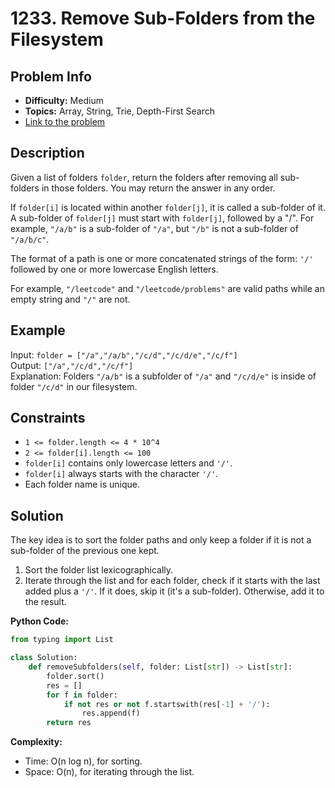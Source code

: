 # 1233. Remove Sub-Folders from the Filesystem

## Problem Info

- **Difficulty:** Medium
- **Topics:** Array, String, Trie, Depth-First Search
- [Link to the problem](https://leetcode.com/problems/remove-sub-folders-from-the-filesystem/)

## Description

Given a list of folders `folder`, return the folders after removing all sub-folders in those folders. You may return the answer in any order.

If `folder[i]` is located within another `folder[j]`, it is called a sub-folder of it. A sub-folder of `folder[j]` must start with `folder[j]`, followed by a "/". For example, `"/a/b"` is a sub-folder of `"/a"`, but `"/b"` is not a sub-folder of `"/a/b/c"`.

The format of a path is one or more concatenated strings of the form: `'/'` followed by one or more lowercase English letters.

For example, `"/leetcode"` and `"/leetcode/problems"` are valid paths while an empty string and `"/"` are not.

## Example

Input: `folder = ["/a","/a/b","/c/d","/c/d/e","/c/f"]`  
Output: `["/a","/c/d","/c/f"]`  
Explanation: Folders `"/a/b"` is a subfolder of `"/a"` and `"/c/d/e"` is inside of folder `"/c/d"` in our filesystem.

## Constraints

- `1 <= folder.length <= 4 * 10^4`
- `2 <= folder[i].length <= 100`
- `folder[i]` contains only lowercase letters and `'/'`.
- `folder[i]` always starts with the character `'/'`.
- Each folder name is unique.

## Solution

The key idea is to sort the folder paths and only keep a folder if it is not a sub-folder of the previous one kept.

1. Sort the folder list lexicographically.
2. Iterate through the list and for each folder, check if it starts with the last added plus a `'/'`. If it does, skip it (it's a sub-folder). Otherwise, add it to the result.

**Python Code:**

```python
from typing import List

class Solution:
    def removeSubfolders(self, folder: List[str]) -> List[str]:
        folder.sort()
        res = []
        for f in folder:
            if not res or not f.startswith(res[-1] + '/'):
                res.append(f)
        return res
```

**Complexity:**  
- Time: O(n log n), for sorting.  
- Space: O(n), for iterating through the list.